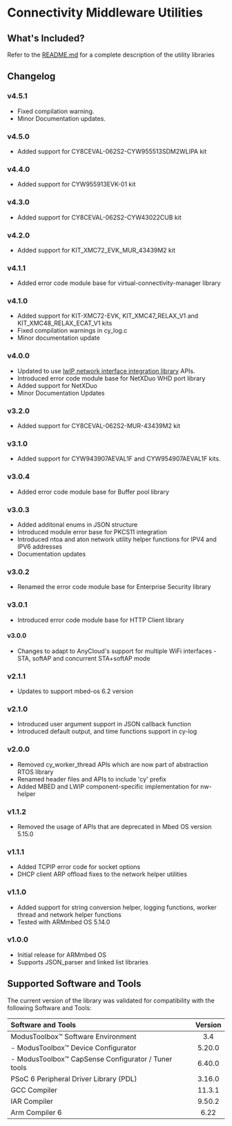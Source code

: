 # Connectivity Middleware Utilities

## What's Included?
Refer to the [README.md](./README.md) for a complete description of the utility libraries

## Changelog

### v4.5.1
* Fixed compilation warning.
* Minor Documentation updates.

### v4.5.0
* Added support for CY8CEVAL-062S2-CYW955513SDM2WLIPA kit

### v4.4.0
* Added support for CYW955913EVK-01 kit

### v4.3.0
* Added support for CY8CEVAL-062S2-CYW43022CUB kit

### v4.2.0
* Added support for KIT_XMC72_EVK_MUR_43439M2 kit

### v4.1.1
* Added error code module base for virtual-connectivity-manager library

### v4.1.0
* Added support for KIT-XMC72-EVK, KIT_XMC47_RELAX_V1 and KIT_XMC48_RELAX_ECAT_V1 kits
* Fixed compilation warnings in cy_log.c
* Minor documentation update

### v4.0.0
* Updated to use [lwIP network interface integration library](https://Infineon.github.io/lwip-network-interface-integration) APIs.
* Introduced error code module base for NetXDuo WHD port library
* Added support for NetXDuo
* Minor Documentation Updates

### v3.2.0
* Added support for CY8CEVAL-062S2-MUR-43439M2 kit

### v3.1.0
* Added support for CYW943907AEVAL1F and CYW954907AEVAL1F kits.

### v3.0.4
* Added error code module base for Buffer pool library

### v3.0.3
* Added additonal enums in JSON structure
* Introduced module error base for PKCS11 integration
* Introduced ntoa and aton network utility helper functions for IPV4 and IPV6 addresses
* Documentation updates

### v3.0.2
* Renamed the error code module base for Enterprise Security library

### v3.0.1
* Introduced error code module base for HTTP Client library

#### v3.0.0
* Changes to adapt to AnyCloud's support for multiple WiFi interfaces - STA, softAP and concurrent STA+softAP mode

### v2.1.1
* Updates to support mbed-os 6.2 version

### v2.1.0
* Introduced user argument support in JSON callback function
* Introduced default output, and time functions support in cy-log

### v2.0.0
* Removed cy_worker_thread APIs which are now part of abstraction RTOS library
* Renamed header files and APIs to include 'cy' prefix
* Added MBED and LWIP component-specific implementation for nw-helper

### v1.1.2
* Removed the usage of APIs that are deprecated in Mbed OS version 5.15.0

### v1.1.1
* Added TCPIP error code for socket options
* DHCP client ARP offload fixes to the network helper utilities

### v1.1.0
* Added support for string conversion helper, logging functions, worker thread and network helper functions
* Tested with ARMmbed OS 5.14.0

### v1.0.0
* Initial release for ARMmbed OS
* Supports JSON_parser and linked list libraries

## Supported Software and Tools
The current version of the library was validated for compatibility with the following Software and Tools:

| Software and Tools                                        | Version |
| :---                                                      | :----:  |
| ModusToolbox&trade; Software Environment                  | 3.4     |
| - ModusToolbox&trade; Device Configurator                 | 5.20.0  |
| - ModusToolbox&trade; CapSense Configurator / Tuner tools | 6.40.0  |
| PSoC 6 Peripheral Driver Library (PDL)                    | 3.16.0  |
| GCC Compiler                                              | 11.3.1  |
| IAR Compiler                                              | 9.50.2  |
| Arm Compiler 6                                            | 6.22    |
